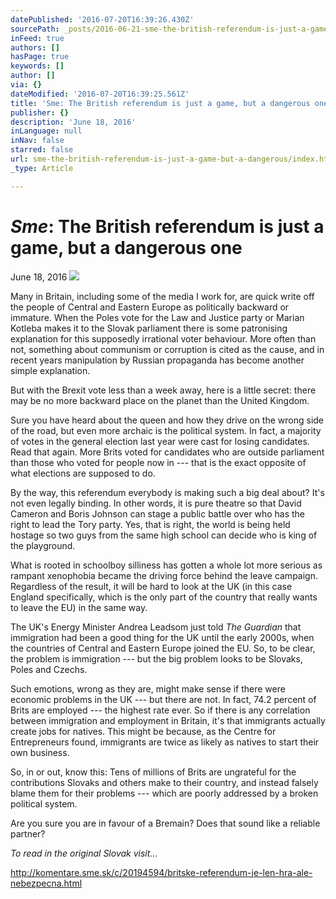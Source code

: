 ```yaml
---
datePublished: '2016-07-20T16:39:26.430Z'
sourcePath: _posts/2016-06-21-sme-the-british-referendum-is-just-a-game-but-a-dangerous.md
inFeed: true
authors: []
hasPage: true
keywords: []
author: []
via: {}
dateModified: '2016-07-20T16:39:25.561Z'
title: 'Sme: The British referendum is just a game, but a dangerous one'
publisher: {}
description: 'June 18, 2016'
inLanguage: null
inNav: false
starred: false
url: sme-the-british-referendum-is-just-a-game-but-a-dangerous/index.html
_type: Article

---
```

# _**Sme**_**: The British referendum is just a game, but a dangerous one**

June 18, 2016
![](https://the-grid-user-content.s3-us-west-2.amazonaws.com/6acd10f6-227a-4b42-a4ef-cd2c11387276.jpg)

Many in Britain, including some of the media I work for, are quick write off the people of Central and Eastern Europe as politically backward or immature. When the Poles vote for the Law and Justice party or Marian Kotleba makes it to the Slovak parliament there is some patronising explanation for this supposedly irrational voter behaviour. More often than not, something about communism or corruption is cited as the cause, and in recent years manipulation by Russian propaganda has become another simple explanation.

But with the Brexit vote less than a week away, here is a little secret: there may be no more backward place on the planet than the United Kingdom.

Sure you have heard about the queen and how they drive on the wrong side of the road, but even more archaic is the political system. In fact, a majority of votes in the general election last year were cast for losing candidates. Read that again. More Brits voted for candidates who are outside parliament than those who voted for people now in --- that is the exact opposite of what elections are supposed to do.

By the way, this referendum everybody is making such a big deal about? It's not even legally binding. In other words, it is pure theatre so that David Cameron and Boris Johnson can stage a public battle over who has the right to lead the Tory party. Yes, that is right, the world is being held hostage so two guys from the same high school can decide who is king of the playground.

What is rooted in schoolboy silliness has gotten a whole lot more serious as rampant xenophobia became the driving force behind the leave campaign. Regardless of the result, it will be hard to look at the UK (in this case England specifically, which is the only part of the country that really wants to leave the EU) in the same way.

The UK's Energy Minister Andrea Leadsom just told _The Guardian_ that immigration had been a good thing for the UK until the early 2000s, when the countries of Central and Eastern Europe joined the EU. So, to be clear, the problem is immigration --- but the big problem looks to be Slovaks, Poles and Czechs.

Such emotions, wrong as they are, might make sense if there were economic problems in the UK --- but there are not. In fact, 74.2 percent of Brits are employed --- the highest rate ever. So if there is any correlation between immigration and employment in Britain, it's that immigrants actually create jobs for natives. This might be because, as the Centre for Entrepreneurs found, immigrants are twice as likely as natives to start their own business.

So, in or out, know this: Tens of millions of Brits are ungrateful for the contributions Slovaks and others make to their country, and instead falsely blame them for their problems --- which are poorly addressed by a broken political system.

Are you sure you are in favour of a Bremain? Does that sound like a reliable partner?

_To read in the original Slovak visit..._

http://komentare.sme.sk/c/20194594/britske-referendum-je-len-hra-ale-nebezpecna.html